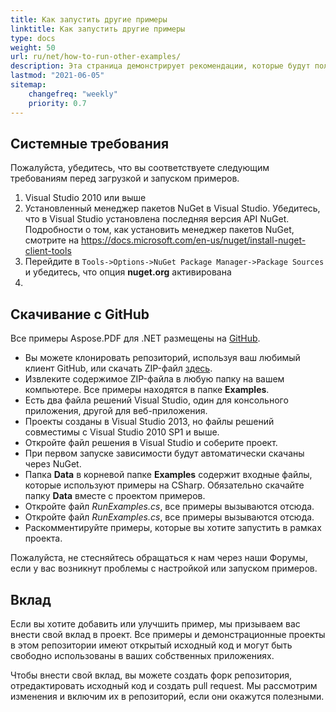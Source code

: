 ```yaml
---
title: Как запустить другие примеры
linktitle: Как запустить другие примеры
type: docs
weight: 50
url: ru/net/how-to-run-other-examples/    
description: Эта страница демонстрирует рекомендации, которые будут полезны для выполнения следующих требований перед загрузкой и запуском примеров.
lastmod: "2021-06-05"
sitemap:
    changefreq: "weekly"
    priority: 0.7
---
```


## Системные требования

Пожалуйста, убедитесь, что вы соответствуете следующим требованиям перед загрузкой и запуском примеров.

1. Visual Studio 2010 или выше
1. Установленный менеджер пакетов NuGet в Visual Studio. Убедитесь, что в Visual Studio установлена последняя версия API NuGet. Подробности о том, как установить менеджер пакетов NuGet, смотрите на <https://docs.microsoft.com/en-us/nuget/install-nuget-client-tools>
1. Перейдите в `Tools->Options->NuGet Package Manager->Package Sources` и убедитесь, что опция **nuget.org** активирована
1.
## Скачивание с GitHub

Все примеры Aspose.PDF для .NET размещены на [GitHub](https://github.com/aspose-pdf/Aspose.PDF-for-.NET).

- Вы можете клонировать репозиторий, используя ваш любимый клиент GitHub, или скачать ZIP-файл [здесь](https://github.com/aspose-pdf/Aspose.PDF-for-.NET/archive/master.zip).
- Извлеките содержимое ZIP-файла в любую папку на вашем компьютере. Все примеры находятся в папке **Examples**.
- Есть два файла решений Visual Studio, один для консольного приложения, другой для веб-приложения.
- Проекты созданы в Visual Studio 2013, но файлы решений совместимы с Visual Studio 2010 SP1 и выше.
- Откройте файл решения в Visual Studio и соберите проект.
- При первом запуске зависимости будут автоматически скачаны через NuGet.
- Папка **Data** в корневой папке **Examples** содержит входные файлы, которые используют примеры на CSharp. Обязательно скачайте папку **Data** вместе с проектом примеров.
- Откройте файл *RunExamples.cs*, все примеры вызываются отсюда.
- Откройте файл *RunExamples.cs*, все примеры вызываются отсюда.
- Раскомментируйте примеры, которые вы хотите запустить в рамках проекта.

Пожалуйста, не стесняйтесь обращаться к нам через наши Форумы, если у вас возникнут проблемы с настройкой или запуском примеров.

## Вклад

Если вы хотите добавить или улучшить пример, мы призываем вас внести свой вклад в проект. Все примеры и демонстрационные проекты в этом репозитории имеют открытый исходный код и могут быть свободно использованы в ваших собственных приложениях.

Чтобы внести свой вклад, вы можете создать форк репозитория, отредактировать исходный код и создать pull request. Мы рассмотрим изменения и включим их в репозиторий, если они окажутся полезными.
